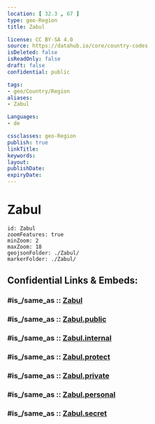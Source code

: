 ```yaml
---
location: [ 32.3 , 67 ] 
type: geo-Region
title: Zabul

license: CC BY-SA 4.0
source: https://datahub.io/core/country-codes
isDeleted: false
isReadOnly: false
draft: false
confidential: public

tags:
- geo/Country/Region
aliases:
- Zabul

Languages:
- de

cssclasses: geo-Region
publish: true
linkTitle: 
keywords: 
layout: 
publishDate: 
expiryDate: 
---
```


# Zabul

```leaflet
id: Zabul
zoomFeatures: true 
minZoom: 2 
maxZoom: 18
geojsonFolder: ./Zabul/
markerFolder: ./Zabul/
```


## Confidential Links & Embeds: 

### #is_/same_as :: [Zabul](/_Standards/Earth/Continent/Asia/Asia~Central/Afghanistan/provinces~Afghanistan/Zabul.md) 

### #is_/same_as :: [Zabul.public](/_public/Earth/Continent/Asia/Asia~Central/Afghanistan/provinces~Afghanistan/Zabul.public.md) 

### #is_/same_as :: [Zabul.internal](/_internal/Earth/Continent/Asia/Asia~Central/Afghanistan/provinces~Afghanistan/Zabul.internal.md) 

### #is_/same_as :: [Zabul.protect](/_protect/Earth/Continent/Asia/Asia~Central/Afghanistan/provinces~Afghanistan/Zabul.protect.md) 

### #is_/same_as :: [Zabul.private](/_private/Earth/Continent/Asia/Asia~Central/Afghanistan/provinces~Afghanistan/Zabul.private.md) 

### #is_/same_as :: [Zabul.personal](/_personal/Earth/Continent/Asia/Asia~Central/Afghanistan/provinces~Afghanistan/Zabul.personal.md) 

### #is_/same_as :: [Zabul.secret](/_secret/Earth/Continent/Asia/Asia~Central/Afghanistan/provinces~Afghanistan/Zabul.secret.md)

